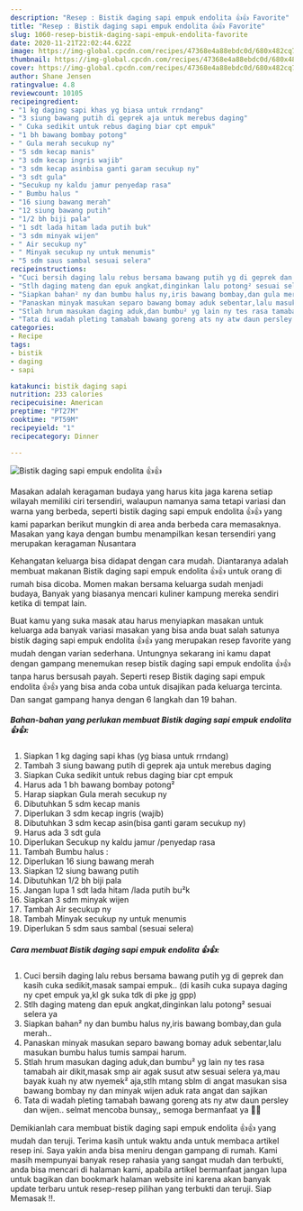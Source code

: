 ```yaml
---
description: "Resep : Bistik daging sapi empuk endolita 👍👍 Favorite"
title: "Resep : Bistik daging sapi empuk endolita 👍👍 Favorite"
slug: 1060-resep-bistik-daging-sapi-empuk-endolita-favorite
date: 2020-11-21T22:02:44.622Z
image: https://img-global.cpcdn.com/recipes/47368e4a88ebdc0d/680x482cq70/bistik-daging-sapi-empuk-endolita-👍👍-foto-resep-utama.jpg
thumbnail: https://img-global.cpcdn.com/recipes/47368e4a88ebdc0d/680x482cq70/bistik-daging-sapi-empuk-endolita-👍👍-foto-resep-utama.jpg
cover: https://img-global.cpcdn.com/recipes/47368e4a88ebdc0d/680x482cq70/bistik-daging-sapi-empuk-endolita-👍👍-foto-resep-utama.jpg
author: Shane Jensen
ratingvalue: 4.8
reviewcount: 10105
recipeingredient:
- "1 kg daging sapi khas yg biasa untuk rrndang"
- "3 siung bawang putih di geprek aja untuk merebus daging"
- " Cuka sedikit untuk rebus daging biar cpt empuk"
- "1 bh bawang bombay potong"
- " Gula merah secukup ny"
- "5 sdm kecap manis"
- "3 sdm kecap ingris wajib"
- "3 sdm kecap asinbisa ganti garam secukup ny"
- "3 sdt gula"
- "Secukup ny kaldu jamur penyedap rasa"
- " Bumbu halus "
- "16 siung bawang merah"
- "12 siung bawang putih"
- "1/2 bh biji pala"
- "1 sdt lada hitam lada putih buk"
- "3 sdm minyak wijen"
- " Air secukup ny"
- " Minyak secukup ny untuk menumis"
- "5 sdm saus sambal sesuai selera"
recipeinstructions:
- "Cuci bersih daging lalu rebus bersama bawang putih yg di geprek dan kasih cuka sedikit,masak sampai empuk.. (di kasih cuka supaya daging ny cpet empuk ya,kl gk suka tdk di pke jg gpp)"
- "Stlh daging mateng dan epuk angkat,dinginkan lalu potong² sesuai selera ya"
- "Siapkan bahan² ny dan bumbu halus ny,iris bawang bombay,dan gula merah.."
- "Panaskan minyak masukan separo bawang bomay aduk sebentar,lalu masukan bumbu halus tumis sampai harum."
- "Stlah hrum masukan daging aduk,dan bumbu² yg lain ny tes rasa tamabah air dikit,masak smp air agak susut atw sesuai selera ya,mau bayak kuah ny atw nyemek² aja,stlh mtang sblm di angat masukan sisa bawang bombay ny dan minyak wijen aduk rata angat dan sajikan"
- "Tata di wadah pleting tamabah bawang goreng ats ny atw daun persley dan wijen.. selmat mencoba bunsay,, semoga bermanfaat ya 🙏🙏"
categories:
- Recipe
tags:
- bistik
- daging
- sapi

katakunci: bistik daging sapi 
nutrition: 233 calories
recipecuisine: American
preptime: "PT27M"
cooktime: "PT59M"
recipeyield: "1"
recipecategory: Dinner

---
```



![Bistik daging sapi empuk endolita 👍👍](https://img-global.cpcdn.com/recipes/47368e4a88ebdc0d/680x482cq70/bistik-daging-sapi-empuk-endolita-👍👍-foto-resep-utama.jpg)

Masakan adalah keragaman budaya yang harus kita jaga karena setiap wilayah memiliki ciri tersendiri, walaupun namanya sama tetapi variasi dan warna yang berbeda, seperti bistik daging sapi empuk endolita 👍👍 yang kami paparkan berikut mungkin di area anda berbeda cara memasaknya. Masakan yang kaya dengan bumbu menampilkan kesan tersendiri yang merupakan keragaman Nusantara

Kehangatan keluarga bisa didapat dengan cara mudah. Diantaranya adalah membuat makanan Bistik daging sapi empuk endolita 👍👍 untuk orang di rumah bisa dicoba. Momen makan bersama keluarga sudah menjadi budaya, Banyak yang biasanya mencari kuliner kampung mereka sendiri ketika di tempat lain.



Buat kamu yang suka masak atau harus menyiapkan masakan untuk keluarga ada banyak variasi masakan yang bisa anda buat salah satunya bistik daging sapi empuk endolita 👍👍 yang merupakan resep favorite yang mudah dengan varian sederhana. Untungnya sekarang ini kamu dapat dengan gampang menemukan resep bistik daging sapi empuk endolita 👍👍 tanpa harus bersusah payah.
Seperti resep Bistik daging sapi empuk endolita 👍👍 yang bisa anda coba untuk disajikan pada keluarga tercinta. Dan sangat gampang hanya dengan 6 langkah dan 19 bahan.


<!--inarticleads1-->

##### Bahan-bahan yang perlukan membuat Bistik daging sapi empuk endolita 👍👍:

1. Siapkan 1 kg daging sapi khas (yg biasa untuk rrndang)
1. Tambah 3 siung bawang putih di geprek aja untuk merebus daging
1. Siapkan  Cuka sedikit untuk rebus daging biar cpt empuk
1. Harus ada 1 bh bawang bombay potong²
1. Harap siapkan  Gula merah secukup ny
1. Dibutuhkan 5 sdm kecap manis
1. Diperlukan 3 sdm kecap ingris (wajib)
1. Dibutuhkan 3 sdm kecap asin(bisa ganti garam secukup ny)
1. Harus ada 3 sdt gula
1. Diperlukan Secukup ny kaldu jamur /penyedap rasa
1. Tambah  Bumbu halus :
1. Diperlukan 16 siung bawang merah
1. Siapkan 12 siung bawang putih
1. Dibutuhkan 1/2 bh biji pala
1. Jangan lupa 1 sdt lada hitam /lada putih bu²k
1. Siapkan 3 sdm minyak wijen
1. Tambah  Air secukup ny
1. Tambah  Minyak secukup ny untuk menumis
1. Diperlukan 5 sdm saus sambal (sesuai selera)




<!--inarticleads2-->

##### Cara membuat  Bistik daging sapi empuk endolita 👍👍:

1. Cuci bersih daging lalu rebus bersama bawang putih yg di geprek dan kasih cuka sedikit,masak sampai empuk.. (di kasih cuka supaya daging ny cpet empuk ya,kl gk suka tdk di pke jg gpp)
1. Stlh daging mateng dan epuk angkat,dinginkan lalu potong² sesuai selera ya
1. Siapkan bahan² ny dan bumbu halus ny,iris bawang bombay,dan gula merah..
1. Panaskan minyak masukan separo bawang bomay aduk sebentar,lalu masukan bumbu halus tumis sampai harum.
1. Stlah hrum masukan daging aduk,dan bumbu² yg lain ny tes rasa tamabah air dikit,masak smp air agak susut atw sesuai selera ya,mau bayak kuah ny atw nyemek² aja,stlh mtang sblm di angat masukan sisa bawang bombay ny dan minyak wijen aduk rata angat dan sajikan
1. Tata di wadah pleting tamabah bawang goreng ats ny atw daun persley dan wijen.. selmat mencoba bunsay,, semoga bermanfaat ya 🙏🙏




Demikianlah cara membuat bistik daging sapi empuk endolita 👍👍 yang mudah dan teruji. Terima kasih untuk waktu anda untuk membaca artikel resep ini. Saya yakin anda bisa meniru dengan gampang di rumah. Kami masih mempunyai banyak resep rahasia yang sangat mudah dan terbukti, anda bisa mencari di halaman kami, apabila artikel bermanfaat jangan lupa untuk bagikan dan bookmark halaman website ini karena akan banyak update terbaru untuk resep-resep pilihan yang terbukti dan teruji. Siap Memasak !!. 
